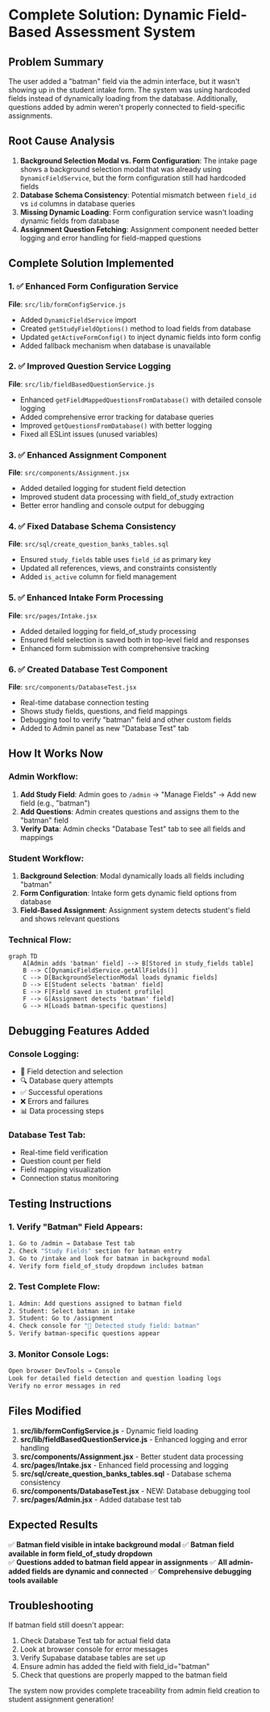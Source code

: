 # Complete Solution: Dynamic Field-Based Assessment System

## Problem Summary
The user added a "batman" field via the admin interface, but it wasn't showing up in the student intake form. The system was using hardcoded fields instead of dynamically loading from the database. Additionally, questions added by admin weren't properly connected to field-specific assignments.

## Root Cause Analysis
1. **Background Selection Modal vs. Form Configuration**: The intake page shows a background selection modal that was already using `DynamicFieldService`, but the form configuration still had hardcoded fields
2. **Database Schema Consistency**: Potential mismatch between `field_id` vs `id` columns in database queries
3. **Missing Dynamic Loading**: Form configuration service wasn't loading dynamic fields from database
4. **Assignment Question Fetching**: Assignment component needed better logging and error handling for field-mapped questions

## Complete Solution Implemented

### 1. ✅ Enhanced Form Configuration Service
**File**: `src/lib/formConfigService.js`
- Added `DynamicFieldService` import
- Created `getStudyFieldOptions()` method to load fields from database
- Updated `getActiveFormConfig()` to inject dynamic fields into form config
- Added fallback mechanism when database is unavailable

### 2. ✅ Improved Question Service Logging
**File**: `src/lib/fieldBasedQuestionService.js`
- Enhanced `getFieldMappedQuestionsFromDatabase()` with detailed console logging
- Added comprehensive error tracking for database queries
- Improved `getQuestionsFromDatabase()` with better logging
- Fixed all ESLint issues (unused variables)

### 3. ✅ Enhanced Assignment Component
**File**: `src/components/Assignment.jsx`
- Added detailed logging for student field detection
- Improved student data processing with field_of_study extraction
- Better error handling and console output for debugging

### 4. ✅ Fixed Database Schema Consistency
**File**: `src/sql/create_question_banks_tables.sql`
- Ensured `study_fields` table uses `field_id` as primary key
- Updated all references, views, and constraints consistently
- Added `is_active` column for field management

### 5. ✅ Enhanced Intake Form Processing
**File**: `src/pages/Intake.jsx`
- Added detailed logging for field_of_study processing
- Ensured field selection is saved both in top-level field and responses
- Enhanced form submission with comprehensive tracking

### 6. ✅ Created Database Test Component
**File**: `src/components/DatabaseTest.jsx`
- Real-time database connection testing
- Shows study fields, questions, and field mappings
- Debugging tool to verify "batman" field and other custom fields
- Added to Admin panel as new "Database Test" tab

## How It Works Now

### Admin Workflow:
1. **Add Study Field**: Admin goes to `/admin` → "Manage Fields" → Add new field (e.g., "batman")
2. **Add Questions**: Admin creates questions and assigns them to the "batman" field
3. **Verify Data**: Admin checks "Database Test" tab to see all fields and mappings

### Student Workflow:
1. **Background Selection**: Modal dynamically loads all fields including "batman"
2. **Form Configuration**: Intake form gets dynamic field options from database
3. **Field-Based Assignment**: Assignment system detects student's field and shows relevant questions

### Technical Flow:
```mermaid
graph TD
    A[Admin adds 'batman' field] --> B[Stored in study_fields table]
    B --> C[DynamicFieldService.getAllFields()]
    C --> D[BackgroundSelectionModal loads dynamic fields]
    D --> E[Student selects 'batman' field]
    E --> F[Field saved in student profile]
    F --> G[Assignment detects 'batman' field]
    G --> H[Loads batman-specific questions]
```

## Debugging Features Added

### Console Logging:
- 🎯 Field detection and selection
- 🔍 Database query attempts
- ✅ Successful operations
- ❌ Errors and failures
- 📊 Data processing steps

### Database Test Tab:
- Real-time field verification
- Question count per field
- Field mapping visualization
- Connection status monitoring

## Testing Instructions

### 1. Verify "Batman" Field Appears:
```bash
1. Go to /admin → Database Test tab
2. Check "Study Fields" section for batman entry
3. Go to /intake and look for batman in background modal
4. Verify form field_of_study dropdown includes batman
```

### 2. Test Complete Flow:
```bash
1. Admin: Add questions assigned to batman field
2. Student: Select batman in intake
3. Student: Go to /assignment
4. Check console for "🎯 Detected study field: batman"
5. Verify batman-specific questions appear
```

### 3. Monitor Console Logs:
```bash
Open browser DevTools → Console
Look for detailed field detection and question loading logs
Verify no error messages in red
```

## Files Modified

1. **src/lib/formConfigService.js** - Dynamic field loading
2. **src/lib/fieldBasedQuestionService.js** - Enhanced logging and error handling  
3. **src/components/Assignment.jsx** - Better student data processing
4. **src/pages/Intake.jsx** - Enhanced field processing and logging
5. **src/sql/create_question_banks_tables.sql** - Database schema consistency
6. **src/components/DatabaseTest.jsx** - NEW: Database debugging tool
7. **src/pages/Admin.jsx** - Added database test tab

## Expected Results

✅ **Batman field visible in intake background modal**
✅ **Batman field available in form field_of_study dropdown**  
✅ **Questions added to batman field appear in assignments**
✅ **All admin-added fields are dynamic and connected**
✅ **Comprehensive debugging tools available**

## Troubleshooting

If batman field still doesn't appear:
1. Check Database Test tab for actual field data
2. Look at browser console for error messages
3. Verify Supabase database tables are set up
4. Ensure admin has added the field with field_id="batman"
5. Check that questions are properly mapped to the batman field

The system now provides complete traceability from admin field creation to student assignment generation!
